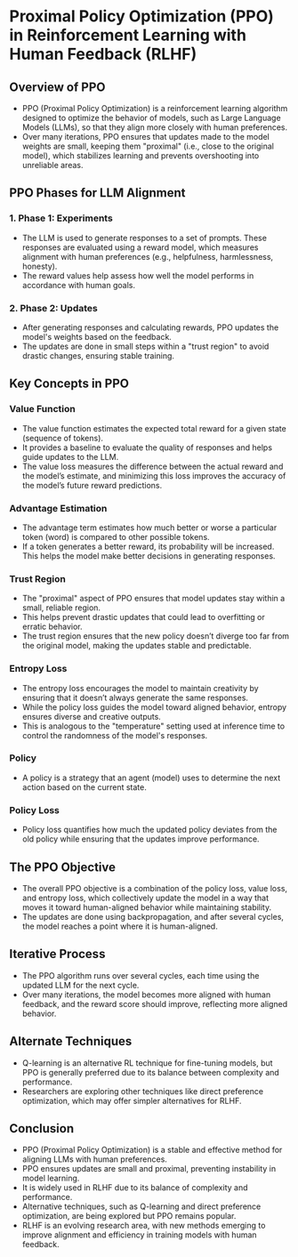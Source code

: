 # Proximal Policy Optimization (PPO) in Reinforcement Learning with Human Feedback (RLHF)

## Overview of PPO
- PPO (Proximal Policy Optimization) is a reinforcement learning algorithm designed to optimize the behavior of models, such as Large Language Models (LLMs), so that they align more closely with human preferences.
- Over many iterations, PPO ensures that updates made to the model weights are small, keeping them "proximal" (i.e., close to the original model), which stabilizes learning and prevents overshooting into unreliable areas.

## PPO Phases for LLM Alignment

### 1. Phase 1: Experiments
- The LLM is used to generate responses to a set of prompts. These responses are evaluated using a reward model, which measures alignment with human preferences (e.g., helpfulness, harmlessness, honesty).
- The reward values help assess how well the model performs in accordance with human goals.

### 2. Phase 2: Updates
- After generating responses and calculating rewards, PPO updates the model's weights based on the feedback.
- The updates are done in small steps within a "trust region" to avoid drastic changes, ensuring stable training.

## Key Concepts in PPO

### Value Function
- The value function estimates the expected total reward for a given state (sequence of tokens).
- It provides a baseline to evaluate the quality of responses and helps guide updates to the LLM.
- The value loss measures the difference between the actual reward and the model’s estimate, and minimizing this loss improves the accuracy of the model’s future reward predictions.

### Advantage Estimation
- The advantage term estimates how much better or worse a particular token (word) is compared to other possible tokens.
- If a token generates a better reward, its probability will be increased. This helps the model make better decisions in generating responses.

### Trust Region
- The "proximal" aspect of PPO ensures that model updates stay within a small, reliable region.
- This helps prevent drastic updates that could lead to overfitting or erratic behavior.
- The trust region ensures that the new policy doesn’t diverge too far from the original model, making the updates stable and predictable.

### Entropy Loss
- The entropy loss encourages the model to maintain creativity by ensuring that it doesn’t always generate the same responses.
- While the policy loss guides the model toward aligned behavior, entropy ensures diverse and creative outputs.
- This is analogous to the "temperature" setting used at inference time to control the randomness of the model's responses.

### Policy
- A policy is a strategy that an agent (model) uses to determine the next action based on the current state.

### Policy Loss
- Policy loss quantifies how much the updated policy deviates from the old policy while ensuring that the updates improve performance.

## The PPO Objective
- The overall PPO objective is a combination of the policy loss, value loss, and entropy loss, which collectively update the model in a way that moves it toward human-aligned behavior while maintaining stability.
- The updates are done using backpropagation, and after several cycles, the model reaches a point where it is human-aligned.

## Iterative Process
- The PPO algorithm runs over several cycles, each time using the updated LLM for the next cycle.
- Over many iterations, the model becomes more aligned with human feedback, and the reward score should improve, reflecting more aligned behavior.

## Alternate Techniques
- Q-learning is an alternative RL technique for fine-tuning models, but PPO is generally preferred due to its balance between complexity and performance.
- Researchers are exploring other techniques like direct preference optimization, which may offer simpler alternatives for RLHF.

## Conclusion
- PPO (Proximal Policy Optimization) is a stable and effective method for aligning LLMs with human preferences.
- PPO ensures updates are small and proximal, preventing instability in model learning.
- It is widely used in RLHF due to its balance of complexity and performance.
- Alternative techniques, such as Q-learning and direct preference optimization, are being explored but PPO remains popular.
- RLHF is an evolving research area, with new methods emerging to improve alignment and efficiency in training models with human feedback.